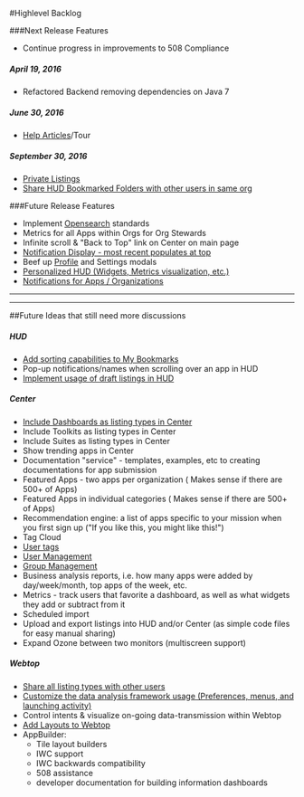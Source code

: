 #Highlevel Backlog

###Next Release Features
* Continue progress in improvements to 508 Compliance

##### April 19, 2016
* Refactored Backend removing dependencies on Java 7

##### June 30, 2016
* [Help Articles](https://github.com/ozone-development/ozp-documentation/wiki/Help-Articles)/Tour

##### September 30, 2016
* [Private Listings](https://github.com/ozone-development/ozp-documentation/wiki/Private-Listings)
* [Share HUD Bookmarked Folders with other users in same org](https://github.com/ozone-development/ozp-documentation/wiki/Share-Bookmarked-Folder)


###Future Release Features
* Implement [Opensearch](https://github.com/ozone-development/ozp-center/issues/163) standards
* Metrics for all Apps within Orgs for Org Stewards
* Infinite scroll & "Back to Top" link on Center on main page
* [Notification Display - most recent populates at top](https://github.com/ozone-development/ozp-documentation/wiki/Notification-Display)
* Beef up [Profile](https://github.com/ozone-development/ozp-documentation/wiki/Profile) and Settings modals
* [Personalized HUD (Widgets, Metrics visualization, etc.)](https://github.com/ozone-development/ozp-documentation/wiki/Customized-HUD)
* [Notifications for Apps / Organizations](https://github.com/ozone-development/ozp-documentation/wiki/Notifications)

****
***

##Future Ideas that still need more discussions
##### HUD
* [Add sorting capabilities to My Bookmarks](https://github.com/ozone-development/ozp-documentation/wiki/Sorting-Bookmarks)
* Pop-up notifications/names when scrolling over an app in HUD
* [Implement usage of draft listings in HUD](https://github.com/ozone-development/ozp-documentation/wiki/Draft-Listings)

##### Center
* [Include Dashboards as listing types in Center](https://github.com/ozone-development/ozp-documentation/wiki/Adding-Dashboards-Listing-Type)
* Include Toolkits as listing types in Center
* Include Suites as listing types in Center
* Show trending apps in Center
* Documentation "service" - templates, examples, etc to creating documentations for app submission
* Featured Apps - two apps per organization ( Makes sense if there are 500+ of Apps)
* Featured Apps in individual categories ( Makes sense if there are 500+ of Apps)
* Recommendation engine: a list of apps specific to your mission when you first sign up ("If you like this, you might like this!")
* Tag Cloud
* [User tags](https://github.com/ozone-development/ozp-documentation/wiki/User-Tags)
* [User Management](https://github.com/ozone-development/ozp-documentation/wiki/User-Management)
* [Group Management](https://github.com/ozone-development/ozp-documentation/wiki/Group-Management)
* Business analysis reports, i.e. how many apps were added by day/week/month, top apps of the week, etc.
* Metrics - track users that favorite a dashboard, as well as what widgets they add or subtract from it
* Scheduled import
* Upload and export listings into HUD and/or Center (as simple code files for easy manual sharing)
* Expand Ozone between two monitors (multiscreen support)

##### Webtop
* [Share all listing types with other users](https://github.com/ozone-development/ozp-documentation/wiki/Sharing-Listings)
* [Customize the data analysis framework usage (Preferences, menus, and launching activity)](https://github.com/ozone-development/ozp-documentation/wiki/Customize-the-Data-Analysis-Framework)
* Control intents & visualize on-going data-transmission within Webtop
* [Add Layouts to Webtop](https://github.com/ozone-development/ozp-documentation/wiki/Webtop---Displaying-Apps-in-Layouts)
* AppBuilder:
    * Tile layout builders
    * IWC support
    * IWC backwards compatibility
    * 508 assistance
    * developer documentation for building information dashboards